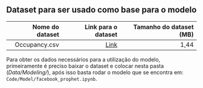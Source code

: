## Dataset para ser usado como base para o modelo

|  Nome do dataset | Link para o dataset   | Tamanho do dataset (MB)
| ---:| ---: | ---: |
| Occupancy.csv | [Link](https://download2274.mediafire.com/wex7952yyuwg/7p8x5wc48ssx6xc/occupancy.csv) | 1,44 |

Para obter os dados necessários para a utilização do modelo, primeiramente é preciso baixar o dataset e colocar nesta pasta (_Data/Modeling/_), após isso basta rodar o modelo que se encontra em: `Code/Model/facebook_prophet.ipynb`.